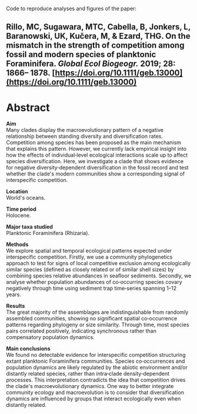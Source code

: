 Code to reproduce analyses and figures of the paper:

## Rillo, MC, Sugawara, MTC, Cabella, B, Jonkers, L, Baranowski, UK, Kučera, M, & Ezard, THG. On the mismatch in the strength of competition among fossil and modern species of planktonic Foraminifera. _Global Ecol Biogeogr._ 2019; 28: 1866– 1878. [https://doi.org/10.1111/geb.13000](https://doi.org/10.1111/geb.13000) 

# Abstract  

__Aim__  
Many clades display the macroevolutionary pattern of a negative relationship between standing diversity and diversification rates. Competition among species has been proposed as the main mechanism that explains this pattern. However, we currently lack empirical insight into how the effects of individual‐level ecological interactions scale up to affect species diversification. Here, we investigate a clade that shows evidence for negative diversity‐dependent diversification in the fossil record and test whether the clade's modern communities show a corresponding signal of interspecific competition.  

__Location__  
World's oceans.  

__Time period__  
Holocene.  

__Major taxa studied__  
Planktonic Foraminifera (Rhizaria).  

__Methods__  
We explore spatial and temporal ecological patterns expected under interspecific competition. Firstly, we use a community phylogenetics approach to test for signs of local competitive exclusion among ecologically similar species (defined as closely related or of similar shell sizes) by combining species relative abundances in seafloor sediments. Secondly, we analyse whether population abundances of co‐occurring species covary negatively through time using sediment trap time‐series spanning 1–12 years.  

__Results__  
The great majority of the assemblages are indistinguishable from randomly assembled communities, showing no significant spatial co‐occurrence patterns regarding phylogeny or size similarity. Through time, most species pairs correlated positively, indicating synchronous rather than compensatory population dynamics.  

__Main conclusions__  
We found no detectable evidence for interspecific competition structuring extant planktonic Foraminifera communities. Species co‐occurrences and population dynamics are likely regulated by the abiotic environment and/or distantly related species, rather than intra‐clade density‐dependent processes. This interpretation contradicts the idea that competition drives the clade's macroevolutionary dynamics. One way to better integrate community ecology and macroevolution is to consider that diversification dynamics are influenced by groups that interact ecologically even when distantly related.  

